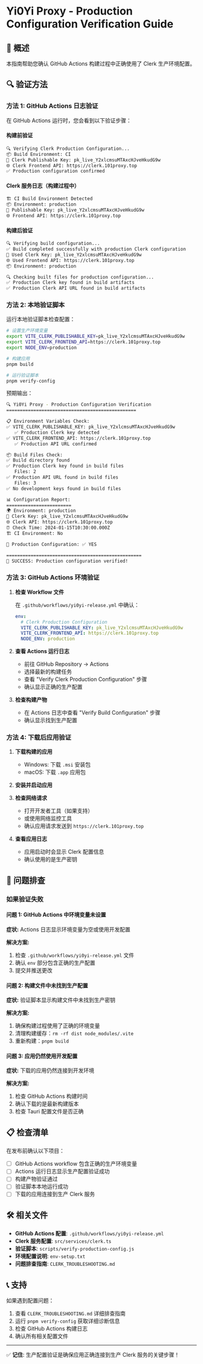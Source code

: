 # Yi0Yi Proxy - Production Configuration Verification Guide

## 🎯 概述

本指南帮助您确认 GitHub Actions 构建过程中正确使用了 Clerk 生产环境配置。

## 🔍 验证方法

### 方法 1: GitHub Actions 日志验证

在 GitHub Actions 运行时，您会看到以下验证步骤：

#### 构建前验证
```bash
🔍 Verifying Clerk Production Configuration...
📦 Build Environment: CI
🔑 Clerk Publishable Key: pk_live_Y2xlcmsuMTAxcHJveHkudG9w
🌐 Clerk Frontend API: https://clerk.101proxy.top
✅ Production configuration confirmed
```

#### Clerk 服务日志（构建过程中）
```bash
🏗️ CI Build Environment Detected
📦 Environment: production
🔑 Publishable Key: pk_live_Y2xlcmsuMTAxcHJveHkudG9w
🌐 Frontend API: https://clerk.101proxy.top
```

#### 构建后验证
```bash
🔍 Verifying build configuration...
✅ Build completed successfully with production Clerk configuration
🔑 Used Clerk Key: pk_live_Y2xlcmsuMTAxcHJveHkudG9w
🌐 Used Frontend API: https://clerk.101proxy.top
📦 Environment: production

🔍 Checking built files for production configuration...
✅ Production Clerk key found in build artifacts
✅ Production Clerk API URL found in build artifacts
```

### 方法 2: 本地验证脚本

运行本地验证脚本检查配置：

```bash
# 设置生产环境变量
export VITE_CLERK_PUBLISHABLE_KEY=pk_live_Y2xlcmsuMTAxcHJveHkudG9w
export VITE_CLERK_FRONTEND_API=https://clerk.101proxy.top
export NODE_ENV=production

# 构建应用
pnpm build

# 运行验证脚本
pnpm verify-config
```

预期输出：
```bash
🔍 Yi0Yi Proxy - Production Configuration Verification
================================================

📋 Environment Variables Check:
✅ VITE_CLERK_PUBLISHABLE_KEY: pk_live_Y2xlcmsuMTAxcHJveHkudG9w
   ✅ Production Clerk key detected
✅ VITE_CLERK_FRONTEND_API: https://clerk.101proxy.top
   ✅ Production API URL confirmed

📦 Build Files Check:
✅ Build directory found
✅ Production Clerk key found in build files
   Files: 2
✅ Production API URL found in build files
   Files: 3
✅ No development keys found in build files

📊 Configuration Report:
========================
🌍 Environment: production
🔑 Clerk Key: pk_live_Y2xlcmsuMTAxcHJveHkudG9w
🌐 Clerk API: https://clerk.101proxy.top
⏰ Check Time: 2024-01-15T10:30:00.000Z
🏗️ CI Environment: No

🎯 Production Configuration: ✅ YES

==================================================
🎉 SUCCESS: Production configuration verified!
```

### 方法 3: GitHub Actions 环境验证

1. **检查 Workflow 文件**
   
   在 `.github/workflows/yi0yi-release.yml` 中确认：
   ```yaml
   env:
     # Clerk Production Configuration
     VITE_CLERK_PUBLISHABLE_KEY: pk_live_Y2xlcmsuMTAxcHJveHkudG9w
     VITE_CLERK_FRONTEND_API: https://clerk.101proxy.top
     NODE_ENV: production
   ```

2. **查看 Actions 运行日志**
   
   - 前往 GitHub Repository → Actions
   - 选择最新的构建任务
   - 查看 "Verify Clerk Production Configuration" 步骤
   - 确认显示正确的生产配置

3. **检查构建产物**
   
   - 在 Actions 日志中查看 "Verify Build Configuration" 步骤
   - 确认显示找到生产配置

### 方法 4: 下载后应用验证

1. **下载构建的应用**
   - Windows: 下载 `.msi` 安装包
   - macOS: 下载 `.app` 应用包

2. **安装并启动应用**

3. **检查网络请求**
   - 打开开发者工具（如果支持）
   - 或使用网络监控工具
   - 确认应用请求发送到 `https://clerk.101proxy.top`

4. **查看应用日志**
   - 应用启动时会显示 Clerk 配置信息
   - 确认使用的是生产密钥

## 🚨 问题排查

### 如果验证失败

#### 问题 1: GitHub Actions 中环境变量未设置
**症状:** Actions 日志显示环境变量为空或使用开发配置

**解决方案:**
1. 检查 `.github/workflows/yi0yi-release.yml` 文件
2. 确认 `env` 部分包含正确的生产配置
3. 提交并推送更改

#### 问题 2: 构建文件中未找到生产配置
**症状:** 验证脚本显示构建文件中未找到生产密钥

**解决方案:**
1. 确保构建过程使用了正确的环境变量
2. 清理构建缓存：`rm -rf dist node_modules/.vite`
3. 重新构建：`pnpm build`

#### 问题 3: 应用仍然使用开发配置
**症状:** 下载的应用仍然连接到开发环境

**解决方案:**
1. 检查 GitHub Actions 构建时间
2. 确认下载的是最新构建版本
3. 检查 Tauri 配置文件是否正确

## 📋 检查清单

在发布前确认以下项目：

- [ ] GitHub Actions workflow 包含正确的生产环境变量
- [ ] Actions 运行日志显示生产配置验证成功
- [ ] 构建产物验证通过
- [ ] 验证脚本本地运行成功
- [ ] 下载的应用连接到生产 Clerk 服务

## 🛠️ 相关文件

- **GitHub Actions 配置**: `.github/workflows/yi0yi-release.yml`
- **Clerk 服务配置**: `src/services/clerk.ts`
- **验证脚本**: `scripts/verify-production-config.js`
- **环境配置说明**: `env-setup.txt`
- **问题排查指南**: `CLERK_TROUBLESHOOTING.md`

## 📞 支持

如果遇到配置问题：

1. 查看 `CLERK_TROUBLESHOOTING.md` 详细排查指南
2. 运行 `pnpm verify-config` 获取详细诊断信息
3. 检查 GitHub Actions 构建日志
4. 确认所有相关配置文件

---

✅ **记住**: 生产配置验证是确保应用正确连接到生产 Clerk 服务的关键步骤！ 